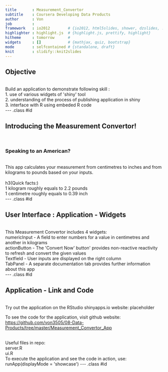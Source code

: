 ```yaml
---
title       : Measurement_Convertor
subtitle    : Coursera Developing Data Products
author      : Von
job         : 
framework   : io2012        # {io2012, html5slides, shower, dzslides, ...}
highlighter : highlight.js  # {highlight.js, prettify, highlight}
hitheme     : tomorrow      # 
widgets     : []            # {mathjax, quiz, bootstrap}
mode        : selfcontained # {standalone, draft}
knit        : slidify::knit2slides
---
```


## Objective
<br>
Build an application to demonstrate following skill :
<br>
1. use of various widgets of 'shiny' tool <br>
2. understanding of the process of publishing application in shiny <br>
3. interface with R using embeded R code <br>
--- .class #id 

## Introducing the Measurement Convertor! 
<br>
<h3>Speaking to an American? </h3>
<br> This app calculates your measurement from centimetres to inches and from kilograms to pounds based on your inputs.   
<br><br>
h3(Quick facts:) <br>
1 kilogram roughly equals to 2.2 pounds <br>
1 centimetre roughly equals to 0.39 inch <br>
--- .class #id 


## User Interface : Application - Widgets
<br>
This Measurement Convertor includes 4 widgets:<br>
numericInput - A field to enter numbers for a value in centimetres and another in kilograms <br>
actionButton - The 'Convert Now' button' provides non-reactive reactivity to refresh and convert the given values <br>
Textfield - User inputs are displayed on the right column <br>
TabPanel - A separate documentation tab provides further information about this app <br>
--- .class #id 

## Application - Link and Code
<br>
Try out the application on the RStudio shinyapps.io website: placeholder
<br>

To see the code for the application, visit github website: https://github.com/von3505/08-Data-Products/tree/master/Measurement_Convertor_App

<br>
Useful files in repo: <br>
server.R <br>
ui.R <br>
To execute the application and see the code in action, use: runApp(displayMode = 'showcase')
--- .class #id 
